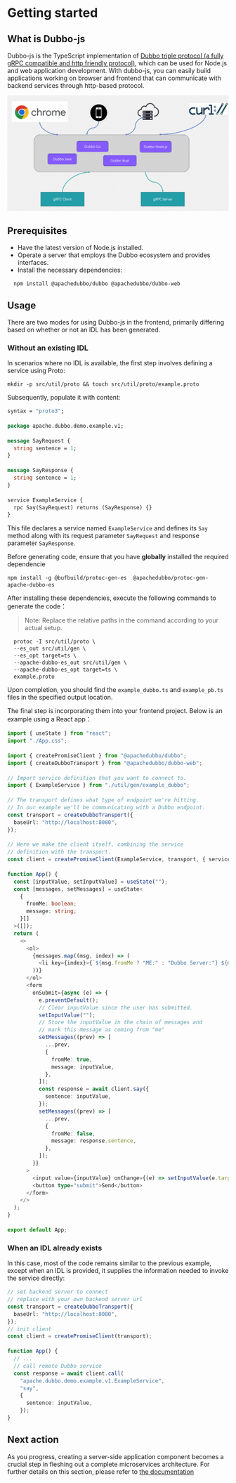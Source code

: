 # Getting started

## What is Dubbo-js
Dubbo-js is the TypeScript implementation of [Dubbo triple protocol (a fully gRPC compatible and http friendly protocol)](https://dubbo.apach.org/zh-cn/overview/reference/protocols/triple-spec/), which can be used for Node.js and web application development. With dubbo-js, you can easily build applications working on browser and frontend that can communicate with backend services through http-based protocol.

![arc](../doc-images/arc.png)

## Prerequisites

- Have the latest version of Node.js installed.
- Operate a server that employs the Dubbo ecosystem and provides interfaces.
- Install the necessary dependencies:

```shell
  npm install @apachedubbo/dubbo @apachedubbo/dubbo-web
```

## Usage

There are two modes for using Dubbo-js in the frontend, primarily differing based on whether or not an IDL has been generated.

### Without an existing IDL

In scenarios where no IDL is available, the first step involves defining a service using Proto:

```Shell
mkdir -p src/util/proto && touch src/util/proto/example.proto
```

Subsequently, populate it with content:

```Protobuf
syntax = "proto3";

package apache.dubbo.demo.example.v1;

message SayRequest {
  string sentence = 1;
}

message SayResponse {
  string sentence = 1;
}

service ExampleService {
  rpc Say(SayRequest) returns (SayResponse) {}
}
```

This file declares a service named `ExampleService` and defines its `Say` method along with its request parameter `SayRequest` and response parameter `SayResponse`.

Before generating code, ensure that you have **globally** installed the required dependencie

```shell
npm install -g @bufbuild/protoc-gen-es  @apachedubbo/protoc-gen-apache-dubbo-es
```

After installing these dependencies, execute the following commands to generate the code：
> Note: Replace the relative paths in the command according to your actual setup.

```Shell
  protoc -I src/util/proto \
  --es_out src/util/gen \
  --es_opt target=ts \
  --apache-dubbo-es_out src/util/gen \
  --apache-dubbo-es_opt target=ts \
  example.proto
```

Upon completion, you should find the `example_dubbo.ts` and `example_pb.ts` files in the specified output location.

The final step is incorporating them into your frontend project. Below is an example using a React app：

```typescript
import { useState } from "react";
import "./App.css";

import { createPromiseClient } from "@apachedubbo/dubbo";
import { createDubboTransport } from "@apachedubbo/dubbo-web";

// Import service definition that you want to connect to.
import { ExampleService } from "./util/gen/example_dubbo";

// The transport defines what type of endpoint we're hitting.
// In our example we'll be communicating with a Dubbo endpoint.
const transport = createDubboTransport({
  baseUrl: "http://localhost:8080",
});

// Here we make the client itself, combining the service
// definition with the transport.
const client = createPromiseClient(ExampleService, transport, { serviceGroup: 'dubbo', serviceVersion: '1.0.0' });

function App() {
  const [inputValue, setInputValue] = useState("");
  const [messages, setMessages] = useState<
    {
      fromMe: boolean;
      message: string;
    }[]
  >([]);
  return (
    <>
      <ol>
        {messages.map((msg, index) => (
          <li key={index}>{`${msg.fromMe ? "ME:" : "Dubbo Server:"} ${msg.message}`}</li>
        ))}
      </ol>
      <form
        onSubmit={async (e) => {
          e.preventDefault();
          // Clear inputValue since the user has submitted.
          setInputValue("");
          // Store the inputValue in the chain of messages and
          // mark this message as coming from "me"
          setMessages((prev) => [
            ...prev,
            {
              fromMe: true,
              message: inputValue,
            },
          ]);
          const response = await client.say({
            sentence: inputValue,
          });
          setMessages((prev) => [
            ...prev,
            {
              fromMe: false,
              message: response.sentence,
            },
          ]);
        }}
      >
        <input value={inputValue} onChange={(e) => setInputValue(e.target.value)} />
        <button type="submit">Send</button>
      </form>
    </>
  );
}

export default App;
```

### When an IDL already exists

In this case, most of the code remains similar to the previous example, except when an IDL is provided, it supplies the information needed to invoke the service directly:

```typescript
// set backend server to connect
// replace with your own backend server url
const transport = createDubboTransport({
  baseUrl: "http://localhost:8080",
});
// init client
const client = createPromiseClient(transport);

function App() {
  // ...
  // call remote Dubbo service
  const response = await client.call(
    "apache.dubbo.demo.example.v1.ExampleService",
    "say",
    {
      sentence: inputValue,
    });
}
```

## Next action

As you progress, creating a server-side application component becomes a crucial step in fleshing out a complete microservices architecture. For further details on this section, please refer to [the documentation](/#todo)
